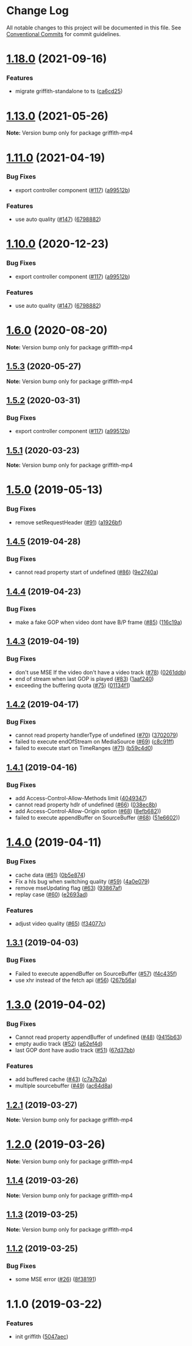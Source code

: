 # Change Log

All notable changes to this project will be documented in this file.
See [Conventional Commits](https://conventionalcommits.org) for commit guidelines.

# [1.18.0](https://github.com/zhihu/griffith/compare/v1.17.0...v1.18.0) (2021-09-16)


### Features

* migrate griffith-standalone to ts ([ca6cd25](https://github.com/zhihu/griffith/commit/ca6cd25))





# [1.13.0](https://github.com/zhihu/griffith/compare/v1.12.0...v1.13.0) (2021-05-26)

**Note:** Version bump only for package griffith-mp4





# [1.11.0](https://github.com/zhihu/griffith/compare/v1.5.0...v1.11.0) (2021-04-19)


### Bug Fixes

* export controller component ([#117](https://github.com/zhihu/griffith/issues/117)) ([a99512b](https://github.com/zhihu/griffith/commit/a99512b))


### Features

* use auto quality ([#147](https://github.com/zhihu/griffith/issues/147)) ([6798882](https://github.com/zhihu/griffith/commit/6798882))





# [1.10.0](https://github.com/zhihu/griffith/compare/v1.5.0...v1.10.0) (2020-12-23)


### Bug Fixes

* export controller component ([#117](https://github.com/zhihu/griffith/issues/117)) ([a99512b](https://github.com/zhihu/griffith/commit/a99512b))


### Features

* use auto quality ([#147](https://github.com/zhihu/griffith/issues/147)) ([6798882](https://github.com/zhihu/griffith/commit/6798882))





# [1.6.0](https://github.com/xiaoyuhen/griffith/compare/v1.5.2...v1.6.0) (2020-08-20)

**Note:** Version bump only for package griffith-mp4





## [1.5.3](https://github.com/xiaoyuhen/griffith/compare/v1.5.2...v1.5.3) (2020-05-27)

**Note:** Version bump only for package griffith-mp4





## [1.5.2](https://github.com/xiaoyuhen/griffith/compare/v1.5.0...v1.5.2) (2020-03-31)


### Bug Fixes

* export controller component ([#117](https://github.com/xiaoyuhen/griffith/issues/117)) ([a99512b](https://github.com/xiaoyuhen/griffith/commit/a99512b))





## [1.5.1](https://github.com/xiaoyuhen/griffith/compare/v1.5.0...v1.5.1) (2020-03-23)

**Note:** Version bump only for package griffith-mp4





# [1.5.0](https://github.com/zhihu/griffith/compare/v1.4.5...v1.5.0) (2019-05-13)


### Bug Fixes

* remove setRequestHeader ([#91](https://github.com/zhihu/griffith/issues/91)) ([a1926bf](https://github.com/zhihu/griffith/commit/a1926bf))





## [1.4.5](https://github.com/zhihu/griffith/compare/v1.4.4...v1.4.5) (2019-04-28)


### Bug Fixes

* cannot read property start of undefined ([#86](https://github.com/zhihu/griffith/issues/86)) ([9e2740a](https://github.com/zhihu/griffith/commit/9e2740a))





## [1.4.4](https://github.com/xiaoyuhen/griffith/compare/v1.4.3...v1.4.4) (2019-04-23)


### Bug Fixes

* make a fake GOP when video dont have B/P frame ([#85](https://github.com/xiaoyuhen/griffith/issues/85)) ([116c19a](https://github.com/xiaoyuhen/griffith/commit/116c19a))





## [1.4.3](https://github.com/zhihu/griffith/compare/v1.4.2...v1.4.3) (2019-04-19)


### Bug Fixes

* don't use MSE If the video don't have a video track ([#78](https://github.com/zhihu/griffith/issues/78)) ([0261ddb](https://github.com/zhihu/griffith/commit/0261ddb))
* end of stream when last GOP is played ([#83](https://github.com/zhihu/griffith/issues/83)) ([1aaf240](https://github.com/zhihu/griffith/commit/1aaf240))
* exceeding the buffering quota ([#75](https://github.com/zhihu/griffith/issues/75)) ([01134f1](https://github.com/zhihu/griffith/commit/01134f1))





## [1.4.2](https://github.com/zhihu/griffith/compare/v1.4.1...v1.4.2) (2019-04-17)


### Bug Fixes

* cannot read property handlerType of undefined ([#70](https://github.com/zhihu/griffith/issues/70)) ([3702079](https://github.com/zhihu/griffith/commit/3702079))
* failed to execute endOfStream on MediaSource ([#69](https://github.com/zhihu/griffith/issues/69)) ([c8c91ff](https://github.com/zhihu/griffith/commit/c8c91ff))
* failed to execute start on TimeRanges ([#71](https://github.com/zhihu/griffith/issues/71)) ([b59c4d0](https://github.com/zhihu/griffith/commit/b59c4d0))





## [1.4.1](https://github.com/zhihu/griffith/compare/v1.4.0...v1.4.1) (2019-04-16)


### Bug Fixes

* add Access-Control-Allow-Methods limit ([4049347](https://github.com/zhihu/griffith/commit/4049347))
* cannot read property hdlr of undefined ([#66](https://github.com/zhihu/griffith/issues/66)) ([038ec8b](https://github.com/zhihu/griffith/commit/038ec8b))
* add Access-Control-Allow-Origin option ([#68](https://github.com/zhihu/griffith/issues/68)) ([8efb682](https://github.com/zhihu/griffith/pull/68/commits/8efb682)))
* failed to execute appendBuffer on SourceBuffer ([#68](https://github.com/zhihu/griffith/issues/68)) ([51e6602](https://github.com/zhihu/griffith/pull/68/commits/51e6602)))




# [1.4.0](https://github.com/zhihu/griffith/compare/v1.3.1...v1.4.0) (2019-04-11)


### Bug Fixes

* cache data ([#61](https://github.com/zhihu/griffith/issues/61)) ([0b5e874](https://github.com/zhihu/griffith/commit/0b5e874))
* Fix a hls bug when switching quality ([#59](https://github.com/zhihu/griffith/issues/59)) ([4a0e079](https://github.com/zhihu/griffith/commit/4a0e079))
* remove mseUpdating flag ([#63](https://github.com/zhihu/griffith/issues/63)) ([93867af](https://github.com/zhihu/griffith/commit/93867af))
* replay case ([#60](https://github.com/zhihu/griffith/issues/60)) ([e2693ad](https://github.com/zhihu/griffith/commit/e2693ad))


### Features

* adjust video quality ([#65](https://github.com/zhihu/griffith/issues/65)) ([f34077c](https://github.com/zhihu/griffith/commit/f34077c))





## [1.3.1](https://github.com/zhihu/griffith/compare/v1.3.0...v1.3.1) (2019-04-03)


### Bug Fixes

*  Failed to execute appendBuffer on SourceBuffer ([#57](https://github.com/zhihu/griffith/issues/57)) ([f4c435f](https://github.com/zhihu/griffith/commit/f4c435f))
* use xhr instead of the fetch api ([#56](https://github.com/zhihu/griffith/issues/56)) ([267b56a](https://github.com/zhihu/griffith/commit/267b56a))





# [1.3.0](https://github.com/xiaoyuhen/griffith/compare/v1.2.1...v1.3.0) (2019-04-02)


### Bug Fixes

*  Cannot read property appendBuffer of undefined ([#48](https://github.com/xiaoyuhen/griffith/issues/48)) ([9415b63](https://github.com/xiaoyuhen/griffith/commit/9415b63))
* empty audio track ([#52](https://github.com/xiaoyuhen/griffith/issues/52)) ([a62ef4d](https://github.com/xiaoyuhen/griffith/commit/a62ef4d))
* last GOP dont have audio track ([#51](https://github.com/xiaoyuhen/griffith/issues/51)) ([67d37bb](https://github.com/xiaoyuhen/griffith/commit/67d37bb))


### Features

* add buffered cache ([#43](https://github.com/xiaoyuhen/griffith/issues/43)) ([c7a7b2a](https://github.com/xiaoyuhen/griffith/commit/c7a7b2a))
* multiple sourcebuffer ([#49](https://github.com/xiaoyuhen/griffith/issues/49)) ([ac64d8a](https://github.com/xiaoyuhen/griffith/commit/ac64d8a))





## [1.2.1](https://github.com/xiaoyuhen/griffith/compare/v1.2.0...v1.2.1) (2019-03-27)

**Note:** Version bump only for package griffith-mp4





# [1.2.0](https://github.com/zhihu/griffith/compare/v1.1.4...v1.2.0) (2019-03-26)

**Note:** Version bump only for package griffith-mp4





## [1.1.4](https://github.com/xiaoyuhen/griffith/compare/v1.1.3...v1.1.4) (2019-03-26)

**Note:** Version bump only for package griffith-mp4





## [1.1.3](https://github.com/xiaoyuhen/griffith/compare/v1.1.1...v1.1.3) (2019-03-25)

**Note:** Version bump only for package griffith-mp4





## [1.1.2](https://github.com/xiaoyuhen/griffith/compare/v1.1.1...v1.1.2) (2019-03-25)


### Bug Fixes

* some MSE error ([#26](https://github.com/xiaoyuhen/griffith/issues/26)) ([8f38191](https://github.com/xiaoyuhen/griffith/commit/8f38191))





# 1.1.0 (2019-03-22)


### Features

* init griffith ([5047aec](https://github.com/xiaoyuhen/griffith/commit/5047aec))
